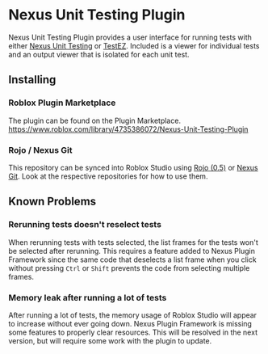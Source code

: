 # Nexus Unit Testing Plugin
Nexus Unit Testing Plugin provides a user interface
for running tests with either [Nexus Unit Testing](https://github.com/thenexusavenger/nexus-unit-testing)
or [TestEZ](https://github.com/Roblox/testez). Included
is a viewer for individual tests and an output viewer that
is isolated for each unit test.

## Installing
### Roblox Plugin Marketplace
The plugin can be found on the Plugin Marketplace.
https://www.roblox.com/library/4735386072/Nexus-Unit-Testing-Plugin

### Rojo / Nexus Git
This repository can be synced into Roblox Studio using 
[Rojo (0.5)](https://github.com/rojo-rbx/rojo)
or [Nexus Git](https://github.com/TheNexusAvenger/Nexus-Git).
Look at the respective repositories for how to use them.

## Known Problems
### Rerunning tests doesn't reselect tests
When rerunning tests with tests selected, the list frames for
the tests won't be selected after rerunning. This requires
a feature added to Nexus Plugin Framework since the same code
that deselects a list frame when you click without pressing `Ctrl`
or `Shift` prevents the code from selecting multiple frames.

### Memory leak after running a lot of tests
After running a lot of tests, the memory usage of Roblox Studio
will appear to increase without ever going down. Nexus Plugin
Framework is missing some features to properly clear resources.
This will be resolved in the next version, but will require some
work with the plugin to update.